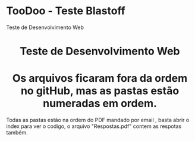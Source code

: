 # TooDoo - Teste Blastoff

Teste de Desenvolvimento Web

<div align="center">
    <h1>Teste de Desenvolvimento Web</h1>
</div>

<div align="center">
    <h1>Os arquivos ficaram fora da ordem no gitHub, mas as pastas estão numeradas em ordem.</h1>
</div>

Todas as pastas estão na ordem do PDF mandado por email , basta abrir o index para ver o codigo, o arquivo "Respostas.pdf" contem as respotas também.

